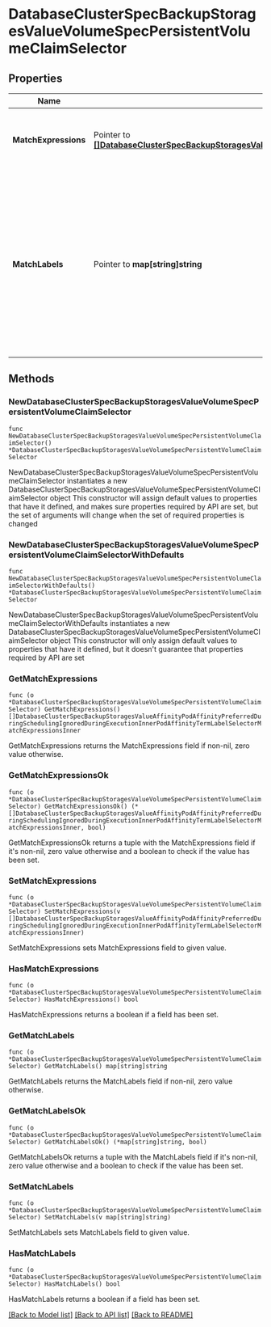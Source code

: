 # DatabaseClusterSpecBackupStoragesValueVolumeSpecPersistentVolumeClaimSelector

## Properties

Name | Type | Description | Notes
------------ | ------------- | ------------- | -------------
**MatchExpressions** | Pointer to [**[]DatabaseClusterSpecBackupStoragesValueAffinityPodAffinityPreferredDuringSchedulingIgnoredDuringExecutionInnerPodAffinityTermLabelSelectorMatchExpressionsInner**](DatabaseClusterSpecBackupStoragesValueAffinityPodAffinityPreferredDuringSchedulingIgnoredDuringExecutionInnerPodAffinityTermLabelSelectorMatchExpressionsInner.md) | matchExpressions is a list of label selector requirements. The requirements are ANDed. | [optional] 
**MatchLabels** | Pointer to **map[string]string** | matchLabels is a map of {key,value} pairs. A single {key,value} in the matchLabels map is equivalent to an element of matchExpressions, whose key field is \&quot;key\&quot;, the operator is \&quot;In\&quot;, and the values array contains only \&quot;value\&quot;. The requirements are ANDed. | [optional] 

## Methods

### NewDatabaseClusterSpecBackupStoragesValueVolumeSpecPersistentVolumeClaimSelector

`func NewDatabaseClusterSpecBackupStoragesValueVolumeSpecPersistentVolumeClaimSelector() *DatabaseClusterSpecBackupStoragesValueVolumeSpecPersistentVolumeClaimSelector`

NewDatabaseClusterSpecBackupStoragesValueVolumeSpecPersistentVolumeClaimSelector instantiates a new DatabaseClusterSpecBackupStoragesValueVolumeSpecPersistentVolumeClaimSelector object
This constructor will assign default values to properties that have it defined,
and makes sure properties required by API are set, but the set of arguments
will change when the set of required properties is changed

### NewDatabaseClusterSpecBackupStoragesValueVolumeSpecPersistentVolumeClaimSelectorWithDefaults

`func NewDatabaseClusterSpecBackupStoragesValueVolumeSpecPersistentVolumeClaimSelectorWithDefaults() *DatabaseClusterSpecBackupStoragesValueVolumeSpecPersistentVolumeClaimSelector`

NewDatabaseClusterSpecBackupStoragesValueVolumeSpecPersistentVolumeClaimSelectorWithDefaults instantiates a new DatabaseClusterSpecBackupStoragesValueVolumeSpecPersistentVolumeClaimSelector object
This constructor will only assign default values to properties that have it defined,
but it doesn't guarantee that properties required by API are set

### GetMatchExpressions

`func (o *DatabaseClusterSpecBackupStoragesValueVolumeSpecPersistentVolumeClaimSelector) GetMatchExpressions() []DatabaseClusterSpecBackupStoragesValueAffinityPodAffinityPreferredDuringSchedulingIgnoredDuringExecutionInnerPodAffinityTermLabelSelectorMatchExpressionsInner`

GetMatchExpressions returns the MatchExpressions field if non-nil, zero value otherwise.

### GetMatchExpressionsOk

`func (o *DatabaseClusterSpecBackupStoragesValueVolumeSpecPersistentVolumeClaimSelector) GetMatchExpressionsOk() (*[]DatabaseClusterSpecBackupStoragesValueAffinityPodAffinityPreferredDuringSchedulingIgnoredDuringExecutionInnerPodAffinityTermLabelSelectorMatchExpressionsInner, bool)`

GetMatchExpressionsOk returns a tuple with the MatchExpressions field if it's non-nil, zero value otherwise
and a boolean to check if the value has been set.

### SetMatchExpressions

`func (o *DatabaseClusterSpecBackupStoragesValueVolumeSpecPersistentVolumeClaimSelector) SetMatchExpressions(v []DatabaseClusterSpecBackupStoragesValueAffinityPodAffinityPreferredDuringSchedulingIgnoredDuringExecutionInnerPodAffinityTermLabelSelectorMatchExpressionsInner)`

SetMatchExpressions sets MatchExpressions field to given value.

### HasMatchExpressions

`func (o *DatabaseClusterSpecBackupStoragesValueVolumeSpecPersistentVolumeClaimSelector) HasMatchExpressions() bool`

HasMatchExpressions returns a boolean if a field has been set.

### GetMatchLabels

`func (o *DatabaseClusterSpecBackupStoragesValueVolumeSpecPersistentVolumeClaimSelector) GetMatchLabels() map[string]string`

GetMatchLabels returns the MatchLabels field if non-nil, zero value otherwise.

### GetMatchLabelsOk

`func (o *DatabaseClusterSpecBackupStoragesValueVolumeSpecPersistentVolumeClaimSelector) GetMatchLabelsOk() (*map[string]string, bool)`

GetMatchLabelsOk returns a tuple with the MatchLabels field if it's non-nil, zero value otherwise
and a boolean to check if the value has been set.

### SetMatchLabels

`func (o *DatabaseClusterSpecBackupStoragesValueVolumeSpecPersistentVolumeClaimSelector) SetMatchLabels(v map[string]string)`

SetMatchLabels sets MatchLabels field to given value.

### HasMatchLabels

`func (o *DatabaseClusterSpecBackupStoragesValueVolumeSpecPersistentVolumeClaimSelector) HasMatchLabels() bool`

HasMatchLabels returns a boolean if a field has been set.


[[Back to Model list]](../README.md#documentation-for-models) [[Back to API list]](../README.md#documentation-for-api-endpoints) [[Back to README]](../README.md)


